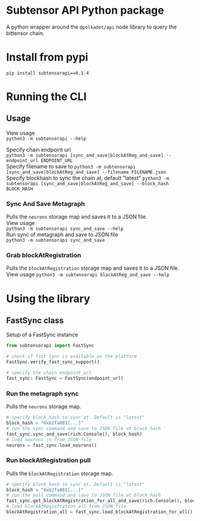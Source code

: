 # Subtensor API Python package
A python wrapper around the `@polkadot/api` node library to query the bittensor chain.
# Install from pypi
`pip install subtensorapi==0.1.4`  
# Running the CLI
## Usage
View usage  
`python3 -m subtensorapi --help`   
   
Specify chain endpoint url  
`python3 -m subtensorapi [sync_and_save|blockAtReg_and_save] --endpoint_url ENDPOINT_URL`     
Specify filename to save to
`python3 -m subtensorapi [sync_and_save|blockAtReg_and_save] --filename FILENAME.json`  
Specify blockhash to sync the chain at, default "latest"
`python3 -m subtensorapi [sync_and_save|blockAtReg_and_save] --block_hash BLOCK_HASH`  
### Sync And Save Metagraph
Pulls the `neurons` storage map and saves it to a JSON file.  
View usage  
`python3 -m subtensorapi sync_and_save --help`     
Run sync of metagraph and save to JSON file  
`python3 -m subtensorapi sync_and_save`      

### Grab blockAtRegistration
Pulls the `blockAtRegistration` storage map and saves it to a JSON file.  
View usage
`python3 -m subtensorapi blockAtReg_and_save --help`

# Using the library
## FastSync class
Setup of a FastSync instance
```python
from subtensorapi import FastSync

# check if fast sync is available on the platform
FastSync.verify_fast_sync_support() 

# specify the chain endpoint_url  
fast_sync: FastSync = FastSync(endpoint_url)
```  
### Run the metagraph sync  
Pulls the `neurons` storage map.  
```python
# specify block_hash to sync at. Default is "latest"
block_hash = "0xb2fa081[...]"
# run the sync command and save to JSON file at block_hash
fast_sync.sync_and_save(rich.Console(), block_hash)
# load neurons in from JSON file
neurons = fast_sync.load_neurons()
```

### Run blockAtRegistration pull
Pulls the `blockAtRegistration` storage map.  
```python
# specify block_hash to sync at. Default is "latest"
block_hash = "0xb2fa081[...]"
# run the pull command and save to JSON file at block_hash
fast_sync.get_blockAtRegistration_for_all_and_save(rich.Console(), block_hash)
# load blockAtRegistration_all from JSON file
blockAtRegistration_all = fast_sync.load_blockAtRegistration_for_all()
```